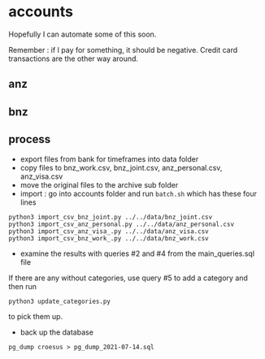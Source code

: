 # accounts

Hopefully I can automate some of this soon.

Remember : if I pay for something, it should be negative. Credit card transactions
are the other way around.

## anz

## bnz

## process

- export files from bank for timeframes into data folder
- copy files to bnz_work.csv, bnz_joint.csv, anz_personal.csv, anz_visa.csv
- move the original files to the archive sub folder
- import : go into accounts folder and run `batch.sh` which has these four lines

```
python3 import_csv_bnz_joint.py ../../data/bnz_joint.csv
python3 import_csv_anz_personal.py ../../data/anz_personal.csv
python3 import_csv_anz_visa_.py ../../data/anz_visa.csv
python3 import_csv_bnz_work_.py ../../data/bnz_work.csv
```

- examine the results with queries #2 and #4 from the main_queries.sql file

If there are any without categories, use query #5 to add a category and then run

```
python3 update_categories.py
```

to pick them up.

- back up the database

```
pg_dump croesus > pg_dump_2021-07-14.sql
```
